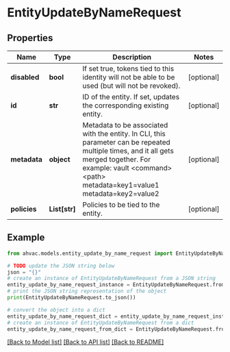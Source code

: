 # EntityUpdateByNameRequest


## Properties

Name | Type | Description | Notes
------------ | ------------- | ------------- | -------------
**disabled** | **bool** | If set true, tokens tied to this identity will not be able to be used (but will not be revoked). | [optional] 
**id** | **str** | ID of the entity. If set, updates the corresponding existing entity. | [optional] 
**metadata** | **object** | Metadata to be associated with the entity. In CLI, this parameter can be repeated multiple times, and it all gets merged together. For example: vault &lt;command&gt; &lt;path&gt; metadata&#x3D;key1&#x3D;value1 metadata&#x3D;key2&#x3D;value2 | [optional] 
**policies** | **List[str]** | Policies to be tied to the entity. | [optional] 

## Example

```python
from ahvac.models.entity_update_by_name_request import EntityUpdateByNameRequest

# TODO update the JSON string below
json = "{}"
# create an instance of EntityUpdateByNameRequest from a JSON string
entity_update_by_name_request_instance = EntityUpdateByNameRequest.from_json(json)
# print the JSON string representation of the object
print(EntityUpdateByNameRequest.to_json())

# convert the object into a dict
entity_update_by_name_request_dict = entity_update_by_name_request_instance.to_dict()
# create an instance of EntityUpdateByNameRequest from a dict
entity_update_by_name_request_from_dict = EntityUpdateByNameRequest.from_dict(entity_update_by_name_request_dict)
```
[[Back to Model list]](../README.md#documentation-for-models) [[Back to API list]](../README.md#documentation-for-api-endpoints) [[Back to README]](../README.md)



